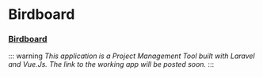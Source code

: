 # Birdboard

### [Birdboard](#)
::: warning
*This application is a Project Management Tool built with Laravel and Vue.Js. The link to the working app will be posted soon.*
:::
